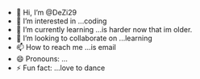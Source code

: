 - 👋 Hi, I’m @DeZi29
- 👀 I’m interested in ...coding
- 🌱 I’m currently learning ...is harder now that im older.
- 💞️ I’m looking to collaborate on ...learning
- 📫 How to reach me ...is email
- 😄 Pronouns: ...
- ⚡ Fun fact: ...love to dance

<!---
DeZi29/DeZi29 is a ✨ special ✨ repository because its `README.md` (this file) appears on your GitHub profile.
You can click the Preview link to take a look at your changes.
--->
